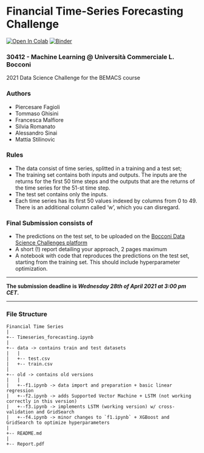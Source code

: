 # Financial Time-Series Forecasting Challenge
[![Open In Colab](https://colab.research.google.com/assets/colab-badge.svg)](https://colab.research.google.com/github/googlecolab/colabtools/blob/master/TimeSeries_Forecasting.ipynb)
[![Binder](https://mybinder.org/badge_logo.svg)](https://mybinder.org/v2/gh/tommasoghisini/FinancialTimeSeriesForecasting/main?filepath=TimeSeries_Forecasting.ipynb)

### **30412 - Machine Learning @ Università Commerciale L. Bocconi**

2021 Data Science Challenge for the BEMACS course

### Authors
- Piercesare Fagioli
- Tommaso Ghisini
- Francesca Malfiore
- Silvia Romanato
- Alessandro Sinai
- Mattia Stilinovic


### Rules
- The data consist of time series, splitted in a training and a test set;
- The training set contains both inputs and outputs. The inputs are the returns for the first 50 time steps and the outputs that are the returns of the time series for the 51-st time step.
- The test set contains only the inputs.
- Each time series has its first 50 values indexed by columns from 0 to 49. There is an additional column called ‘w’, which you can disregard.

### Final Submission consists of
- The predictions on the test set, to be uploaded on the [Bocconi Data Science Challenges platform](http://data-science-challenges.unibocconi.it)
- A short (!) report detailing your approach, 2 pages maximum
- A notebook with code that reproduces the predictions on the
test set, starting from the training set. This should include hyperparameter optimization.

-----
**The submission deadline is _Wednesday 28th of April 2021 at 3:00 pm CET_.**

-----

### File Structure
```
Financial Time Series
|
+-- Timeseries_forecasting.ipynb
|
+-- data -> contains train and test datasets
|   |
|   +-- test.csv
|   +-- train.csv 
|
+-- old -> contains old versions
|   |
|   +--f1.ipynb -> data import and preparation + basic linear regression
|   +--f2.ipynb -> adds Supported Vector Machine + LSTM (not working correctly in this version)
|   +--f3.ipynb -> implements LSTM (working version) w/ cross-validation and GridSearch
|   +--f4.ipynb -> minor changes to `f1.ipynb` + XGBoost and GridSearch to optimize hyperparameters
|
+-- README.md
|
+-- Report.pdf

```
